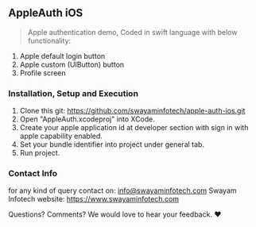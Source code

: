 ## AppleAuth iOS
> Apple authentication demo, Coded in swift language with below functionality:

1. Apple default login button
2. Apple custom (UIButton) button
3. Profile screen


### Installation, Setup and Execution

1. Clone this git: https://github.com/swayaminfotech/apple-auth-ios.git
2. Open "AppleAuth.xcodeproj" into XCode.
3. Create your apple application id at developer section with sign in with apple capability enabled.
4. Set your bundle identifier into project under general tab.
5. Run project.


### Contact Info

for any kind of query contact on: info@swayaminfotech.com
Swayam Infotech website: https://www.swayaminfotech.com

Questions? Comments? We would love to hear your feedback. :heart:
